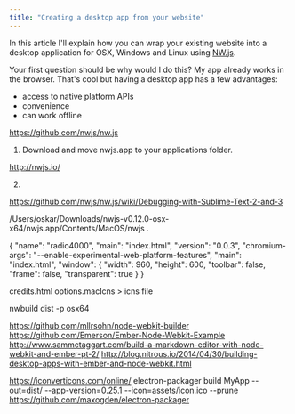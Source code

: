 ```yaml
---
title: "Creating a desktop app from your website"
---
```


In this article I'll explain how you can wrap your existing website into a desktop application for OSX, Windows and Linux using [NW.js](http://nwjs.io/).

Your first question should be why would I do this? My app already works in the browser. That's cool but having a desktop app has a few advantages:

- access to native platform APIs
- convenience
- can work offline

https://github.com/nwjs/nw.js

1. Download and move nwjs.app to your applications folder.

http://nwjs.io/

2.

https://github.com/nwjs/nw.js/wiki/Debugging-with-Sublime-Text-2-and-3


/Users/oskar/Downloads/nwjs-v0.12.0-osx-x64/nwjs.app/Contents/MacOS/nwjs .


{
  "name": "radio4000",
  "main": "index.html",
  "version": "0.0.3",
  "chromium-args": "--enable-experimental-web-platform-features",
  "main": "index.html",
  "window": {
    "width": 960,
    "height": 600,
    "toolbar": false,
    "frame": false,
    "transparent": true
  }
}


credits.html
options.macIcns > icns file


nwbuild dist -p osx64




https://github.com/mllrsohn/node-webkit-builder
https://github.com/Emerson/Ember-Node-Webkit-Example
http://www.sammctaggart.com/build-a-markdown-editor-with-node-webkit-and-ember-pt-2/
http://blog.nitrous.io/2014/04/30/building-desktop-apps-with-ember-and-node-webkit.html


https://iconverticons.com/online/
electron-packager build MyApp --out=dist/ --app-version=0.25.1 --icon=assets/icon.ico --prune
https://github.com/maxogden/electron-packager
